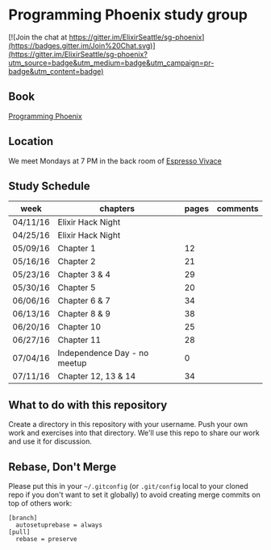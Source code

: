 # Programming Phoenix study group
[![Join the chat at https://gitter.im/ElixirSeattle/sg-phoenix](https://badges.gitter.im/Join%20Chat.svg)](https://gitter.im/ElixirSeattle/sg-phoenix?utm_source=badge&utm_medium=badge&utm_campaign=pr-badge&utm_content=badge)

## Book
[Programming Phoenix](https://pragprog.com/book/phoenix/programming-phoenix)

## Location
We meet Mondays at 7 PM in the back room of [Espresso Vivace](https://www.google.com/maps/place/Espresso+Vivace+Roasteria/@47.6238267,-122.322875,17z/data=!3m1!4b1!4m5!3m4!1s0x5490152ded7b27e9:0x25ea205bb393c770!8m2!3d47.6238267!4d-122.3206863)

## Study Schedule
week | chapters   | pages | comments
-----|------------|-------|---------
04/11/16  | Elixir Hack Night | |
04/25/16  | Elixir Hack Night | |
05/09/16  | Chapter 1 | 12 |
05/16/16  | Chapter 2 | 21 |
05/23/16  | Chapter 3 & 4 | 29 |
05/30/16  | Chapter 5 | 20 |
06/06/16  | Chapter 6 & 7 | 34 |
06/13/16  | Chapter 8 & 9 | 38 |
06/20/16  | Chapter 10 | 25 |
06/27/16  | Chapter 11 | 28 |
07/04/16  | Independence Day - no meetup | 0 |
07/11/16  | Chapter 12, 13 & 14 | 34 |

## What to do with this repository

Create a directory in this repository with your username. Push your own work and exercises into that directory. We'll use this repo to share our work and use it for discussion.

## Rebase, Don't Merge

Please put this in your `~/.gitconfig` (or `.git/config` local to your
cloned repo if you don't want to set it globally) to avoid creating
merge commits on top of others work:

```
[branch]
  autosetuprebase = always
[pull]
  rebase = preserve
```
